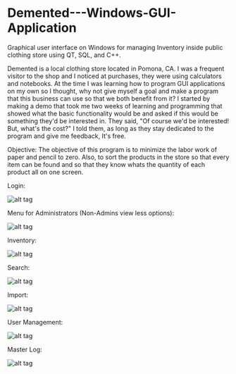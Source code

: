 # Demented---Windows-GUI-Application
Graphical user interface on Windows for managing Inventory inside public clothing store using QT, SQL, and C++.

Demented is a local clothing store located in Pomona, CA.
I was a frequent visitor to the shop and I noticed at purchases, they were using 
calculators and notebooks. At the time I was learning how to program GUI applications
on my own so I thought, why not give myself a goal and make a program that this business
can use so that we both benefit from it? I started by making a demo that took me two weeks of learning and programming
that showed what the basic functionality would be and asked if this would be something they'd be interested in.
They said, "Of course we'd be interested! But, what's the cost?" I told them, as long as they stay dedicated to 
the program and give me feedback, It's free.

Objective:
The objective of this program is to minimize the labor work of paper and pencil to zero. Also, to sort
the products in the store so that every item can be found and so that they know whats the quantity of
each product all on one screen.

Login:

![alt tag](http://i.imgur.com/utkn098.png)

Menu for Administrators (Non-Admins view less options): 

![alt tag](http://i.imgur.com/3gl5mTj.png)

Inventory:

![alt tag](http://i.imgur.com/rREaVaJ.png)

Search:

![alt tag](http://i.imgur.com/twfRRnf.png)

Import:

![alt tag](http://i.imgur.com/4HUV885.png)

User Management:

![alt tag](http://i.imgur.com/MrRkcDX.png)

Master Log:

![alt tag](http://i.imgur.com/i1uP0nm.png)
